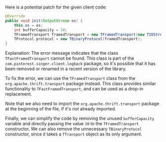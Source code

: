 Here is a potential patch for the given client code:
```java
@Override
public void init(OutputStream os) {
    this.os = os;
    int bufferCapacity = 10;
    TFramedTransport framedTransport = new TFramedTransport(new TIOStreamTransport(os), bufferCapacity);
    TProtocol protocol = new TBinaryProtocol(framedTransport);
}
```
Explanation:
The error message indicates that the class `TFastFramedTransport` cannot be found. This class is part of the `com.pinterest.singer.client.logback` package, so it's possible that it has been removed or renamed in a recent version of the library.

To fix the error, we can use the `TFramedTransport` class from the `org.apache.thrift.transport` package instead. This class provides similar functionality to `TFastFramedTransport`, and can be used as a drop-in replacement.

Note that we also need to import the `org.apache.thrift.transport` package at the beginning of the file, if it's not already imported.

Finally, we can simplify the code by removing the unused `bufferCapacity` variable and directly passing the value `10` to the `TFramedTransport` constructor. We can also remove the unnecessary `TBinaryProtocol` constructor, since it takes a `TTransport` object as its only argument.